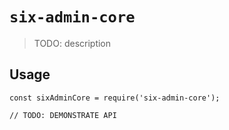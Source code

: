 # `six-admin-core`

> TODO: description

## Usage

```
const sixAdminCore = require('six-admin-core');

// TODO: DEMONSTRATE API
```
